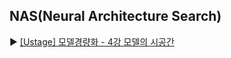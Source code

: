 ## NAS(Neural Architecture Search)
:arrow_forward: [[Ustage] 모델경량화 - 4강 모델의 시공간](https://www.edwith.org/bcaitech1/lecture/346206?isDesc=false)
